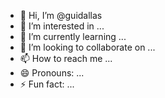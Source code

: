 - 👋 Hi, I’m @guidallas
- 👀 I’m interested in ...
- 🌱 I’m currently learning ...
- 💞️ I’m looking to collaborate on ...
- 📫 How to reach me ...
- 😄 Pronouns: ...
- ⚡ Fun fact: ...

<!---
guidallas/guidallas is a ✨ special ✨ repository because its `README.md` (this file) appears on your GitHub profile.
You can click the Preview link to take a look at your changes.
--->
